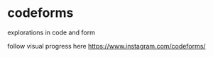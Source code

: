 # codeforms
explorations in code and form

follow visual progress here
https://www.instagram.com/codeforms/

